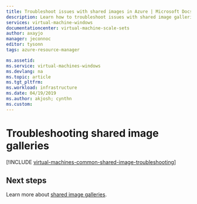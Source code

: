 ```yaml
---
title: Troubleshoot issues with shared images in Azure | Microsoft Docs
description: Learn how to troubleshoot issues with shared image galleries.
services: virtual-machine-windows
documentationcenter: virtual-machine-scale-sets
author: axayjo
manager: jeconnoc
editor: tysonn
tags: azure-resource-manager

ms.assetid: 
ms.service: virtual-machines-windows
ms.devlang: na
ms.topic: article
ms.tgt_pltfrm:
ms.workload: infrastructure
ms.date: 04/19/2019
ms.author: akjosh; cynthn
ms.custom: 
---
```




# Troubleshooting shared image galleries


[!INCLUDE [virtual-machines-common-shared-image-troubleshooting](../../../includes/virtual-machines-common-shared-image-troubleshooting.md)]

## Next steps

Learn more about [shared image galleries](shared-image-galleries.md).
